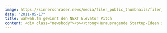 ```yaml
---
image: https://sinnerschrader.news/media/filer_public_thumbnails/filer_public/d2/0f/d20f8b2f-ca47-4ace-9935-77dff0d2f96a/varfoldersdjk8pxf42x64d8fxslz8jcc8fc0000gnttmpiowdr2__480x288_q85_crop_subsampling-2_upscale.jpg
date: "2011-05-17"
title: wahwah.fm gewinnt den NEXT Elevator Pitch
content: <div class="newsbody"><p><strong>Herausragende Startup-Ideen zum Auftakt der NEXT Conference in Berlin<br/></strong><br/>Das Berliner Startup wahwah.fm hat den Elevator Pitch auf der NEXT Conference gewonnen. Das junge Unternehmen um Gründer Philipp Eibach macht Musik für beliebig viele Liebhaber gemeinsam erlebbar und hat sich gegen insgesamt 60 Mitbewerber durchgesetzt.</p><p>Zwölf Start-ups hatten es über die Hürden der Online-Abstimmung und der Jury-Vorauswahl geschafft. In jeweils fünfminütigen Präsentationen stellten sie sich am Vormittag auf der NEXT Stage den kritischen Blicken und Fragen der Jury – moderiert wurde der Pitch mit professionellem Charme von Hermione Way (The Next Web).</p><p><strong>Trends der digitalen Startup-Szene&#58; Das Netz wird übersichtlicher und persönlicher<br/></strong><br/>Zwei Themen setzten den Rahmen für fast alle der präsentierenden Startups. So widmen sich Unternehmen wie Trust You, Newshype, egoArchive oder joinbox dem sinnvollen Umgang mit der täglichen Datenflut, der heute jeder Internetnutzer ausgesetzt ist. Die Suchmaschine Trust You bietet beispielsweise die Auswertung sämtlicher Hotelbewertungen im Internet nach eigenen Kriterien und erstellt ein universelles Ranking, das auch Social Graphs mit einbezieht.</p><p>Der zweite deutlich erkennbare Trend ist der Vormarsch der location-based Services, dem sich Startups wie storytude, Spoovel oder niriu verschrieben haben. So sollen Internetnutzer zunehmend die Möglichkeit haben, sich in ihrer Stadt oder Nachbarschaft zu vernetzen und per Crowdsourcing gemeinsame Anliegen zu verwirklichen.</p><p><strong>Halalati und wahwah.fm im Finale&#58; wahwah setzt sich durch<br/></strong><br/>Nach dem Pitch folgte die Vorauswahl der Jury&#58; Halalati, ein Service, der es Unternehmen ermöglicht mehr Reichweite auf facebook zu generieren und auch finanziell zu nutzen, sowie das Musik-Startup wahwah.fm schafften es in die Finalrunde. Vor einem großen Publikum stellten sie ihr Geschäftsmodell auf der International Stage zur endgültigen Abstimmung.</p><p>Durchsetzen konnte sich in der Gunst der Zuhörer schließlich wahwah.fm – entschieden wurde per Applaus. wahwah.fm ermöglicht seinen Nutzern das Kennenlernen und Vernetzen auf Basis von Musik, indem sie verschiedenste Radiostreams erstellen und teilen können. Hierbei arbeitet das Unternehmen unter anderem auch mit SoundCloud zusammen.</p><p><strong>Hochkarätige Jury und nützliche Preise für die Gewinner<br/></strong><br/>Philipp Eiborn und sein Team gewinnen einen Coachingtag bei Hanse Ventures und ein Freisemester am renommierten Founder Institute Berlin. In der Jury des Elevator Pitch bewerteten Joana Picq (The Next Women), Alexander von Frankenberg (High-Tech Gründerfonds), Torsten Oelke (YOU IS NOW), Christoph Räthke (Founder Institute), Mike Butcher (TechCrunch Europe), Marco Börries (NumberFour AG), Maks Giordano (juuman’ okudo), Olaf Jacobi (Target Partners), Reshma Sohoni (Seedcamp), Boris Veldhuiizen van Zanten (The Next Web) und Sarik Weber (Hanse Ventures) die eingereichten Beiträge.</p></div>
---
```

